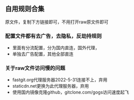 ## 自用规则合集
原文件，复制下方链接即可，不用打开raw原文件即可
### 配置文件都有去广告，去隐私，反劫持规则
- 里面有分流配置，分为国内直连，国外代理，
- 单独去广告配置，其他全部直连
### 关于raw文件访问慢的问题
- fastgit.org代理服务器2022-5-31连接不上，弃用
- staticdn.net更换为此代理服务器，弃用
- 使用国内镜像克隆github，gitclone.com/gogs访问速度起飞
